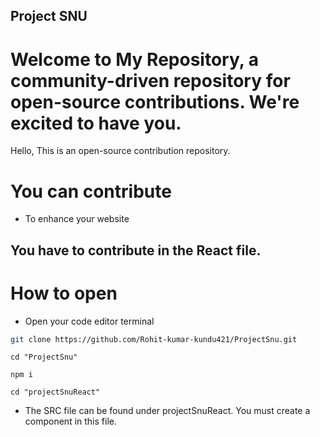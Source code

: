 ## Project SNU

# Welcome  to My Repository, a community-driven repository for open-source contributions. We're excited to have you.

Hello,
This is an open-source contribution repository.

# You can contribute
* To enhance your website


## You have to contribute in the React file. 

# How to open
* Open your code editor terminal

```bash
git clone https://github.com/Rohit-kumar-kundu421/ProjectSnu.git 
 ```
```
cd "ProjectSnu"
```
```
npm i
```
```
cd "projectSnuReact"
```
* The SRC file can be found under projectSnuReact. You must create a component in this file.
